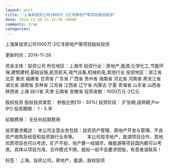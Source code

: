 ```yaml
---
layout: post
title: "上海某投资公司1000万-2亿寻房地产等项目股权投资"
date: 2014-11-28 11:32:39 +0800
comments: true
categories: 
---
```

上海某投资公司1000万-2亿寻房地产等项目股权投资



更新时间：2014-11-28

资金主体：投资公司
所在地区：上海市
投资行业：房地产,能源,化学化工,节能环保,建筑建材,基础设施,航空航天,电气设备,机械机电,其他行业
投资地区：浙江省 北京 重庆 福建省 甘肃省 广东省 广西省 贵州省 海南省 河北省 河南省 黑龙江省 湖北省 湖南省 吉林省 江苏省 江西省 辽宁省 内蒙古 宁夏 青海省 山东省 山西省 陕西省 上海 四川省 天津 云南省 安徽省
投资金额：1000万元-2亿元

股权投资
股权投资类型：
                            参股比例[10 - 30%] 
                                                                                投资阶段：
                            扩张期,成熟期,Pre-IPO 
                                                                                                                                        投资期限：
                            1 - 5 年

前期费用：
无任何前期费用

投资要求概述：
本公司主营业务包括：投资资产管理、房地产开发与管理、不良资产收购及经营和投资银行业务等。
　　本公司现寻地产，能源项目合作，其他优质项目也可以考虑，矿产不投，地产要一线城市，像能源等项目国内都可以考虑。具体以项目为准，合作模式不限，股权一般不会要求控股，有意者请联系！

标签：
上海，投资公司，房地产，能源，股权投资

